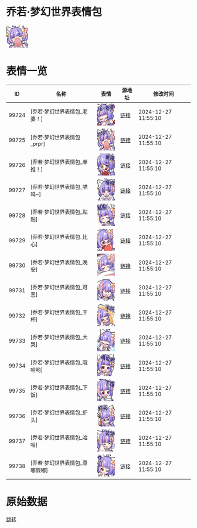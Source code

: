 # 乔若·梦幻世界表情包

<img src="./cover.png" height="60" alt="cover" />

# 表情一览

|ID|名称|表情|源地址|修改时间|
|----|----|----|----|----|
|99724|[乔若·梦幻世界表情包_老婆！]|<img src="./pic/099724_%5B乔若·梦幻世界表情包_老婆！%5D.png" height="60" alt="老婆！"/>|[链接](https://i0.hdslb.com/bfs/garb/179bb71b0e73194db3511087fe087aab29bb9e6f.png)|2024-12-27 11:55:10|
|99725|[乔若·梦幻世界表情包_prpr]|<img src="./pic/099725_%5B乔若·梦幻世界表情包_prpr%5D.png" height="60" alt="prpr"/>|[链接](https://i0.hdslb.com/bfs/garb/c7ce1be2c004f8e8de12a705aed78b2d60ba95e8.png)|2024-12-27 11:55:10|
|99726|[乔若·梦幻世界表情包_单推！]|<img src="./pic/099726_%5B乔若·梦幻世界表情包_单推！%5D.png" height="60" alt="单推！"/>|[链接](https://i0.hdslb.com/bfs/garb/2c61f314d0ae2bb6670ce1f47d0a4be79cc14bc8.png)|2024-12-27 11:55:10|
|99727|[乔若·梦幻世界表情包_喵呜~]|<img src="./pic/099727_%5B乔若·梦幻世界表情包_喵呜~%5D.png" height="60" alt="喵呜~"/>|[链接](https://i0.hdslb.com/bfs/garb/831011794e2bfe6a40b4ee2fe11c8a56e1ef9c16.png)|2024-12-27 11:55:10|
|99728|[乔若·梦幻世界表情包_贴贴]|<img src="./pic/099728_%5B乔若·梦幻世界表情包_贴贴%5D.png" height="60" alt="贴贴"/>|[链接](https://i0.hdslb.com/bfs/garb/ad4aa3697120b48f142ec73692166fb4dc50cb9a.png)|2024-12-27 11:55:10|
|99729|[乔若·梦幻世界表情包_比心]|<img src="./pic/099729_%5B乔若·梦幻世界表情包_比心%5D.png" height="60" alt="比心"/>|[链接](https://i0.hdslb.com/bfs/garb/86fe1b379d840da286ecbf06b7bded91eb675fe8.png)|2024-12-27 11:55:10|
|99730|[乔若·梦幻世界表情包_晚安]|<img src="./pic/099730_%5B乔若·梦幻世界表情包_晚安%5D.png" height="60" alt="晚安"/>|[链接](https://i0.hdslb.com/bfs/garb/cfdd1aa1c7306940cf3791d04ea92b013e60388c.png)|2024-12-27 11:55:10|
|99731|[乔若·梦幻世界表情包_可恶]|<img src="./pic/099731_%5B乔若·梦幻世界表情包_可恶%5D.png" height="60" alt="可恶"/>|[链接](https://i0.hdslb.com/bfs/garb/a32ce4464b948ba5eaf1b19787a6bd892dc4670b.png)|2024-12-27 11:55:10|
|99732|[乔若·梦幻世界表情包_干杯]|<img src="./pic/099732_%5B乔若·梦幻世界表情包_干杯%5D.png" height="60" alt="干杯"/>|[链接](https://i0.hdslb.com/bfs/garb/62a4e3935542ae35e5024c294cf8964643ec2c6e.png)|2024-12-27 11:55:10|
|99733|[乔若·梦幻世界表情包_大哭]|<img src="./pic/099733_%5B乔若·梦幻世界表情包_大哭%5D.png" height="60" alt="大哭"/>|[链接](https://i0.hdslb.com/bfs/garb/4a5015ca6f14e450326c453afa7a143d41407c5f.png)|2024-12-27 11:55:10|
|99734|[乔若·梦幻世界表情包_哦哈哟]|<img src="./pic/099734_%5B乔若·梦幻世界表情包_哦哈哟%5D.png" height="60" alt="哦哈哟"/>|[链接](https://i0.hdslb.com/bfs/garb/6b0dfed60dd2454c9c6494c5fa4b492894214afc.png)|2024-12-27 11:55:10|
|99735|[乔若·梦幻世界表情包_下饭]|<img src="./pic/099735_%5B乔若·梦幻世界表情包_下饭%5D.png" height="60" alt="下饭"/>|[链接](https://i0.hdslb.com/bfs/garb/ab24ad2be7d857c55fa18925c9a1caa63cd18a50.png)|2024-12-27 11:55:10|
|99736|[乔若·梦幻世界表情包_虾头]|<img src="./pic/099736_%5B乔若·梦幻世界表情包_虾头%5D.png" height="60" alt="虾头"/>|[链接](https://i0.hdslb.com/bfs/garb/3ee1d53286ad3afbca6546eb4cb41ca94881d046.png)|2024-12-27 11:55:10|
|99737|[乔若·梦幻世界表情包_哈哈]|<img src="./pic/099737_%5B乔若·梦幻世界表情包_哈哈%5D.png" height="60" alt="哈哈"/>|[链接](https://i0.hdslb.com/bfs/garb/c7eadd11c66eddb947cad19c52dac17501aa23be.png)|2024-12-27 11:55:10|
|99738|[乔若·梦幻世界表情包_尊嘟假嘟]|<img src="./pic/099738_%5B乔若·梦幻世界表情包_尊嘟假嘟%5D.png" height="60" alt="尊嘟假嘟"/>|[链接](https://i0.hdslb.com/bfs/garb/d0b48c4fe944857d40c25630b61084beaa34cb25.png)|2024-12-27 11:55:10|

# 原始数据

[跳转](./raw.json)

